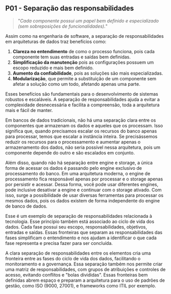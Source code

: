 ## P01 - Separação das responsabilidades
>"_Cada componente possui um papel bem definido e especializado (sem sobreposições de funcionalidades)._"

Assim como na engenharia de software, a separação de responsabilidades em arquiteturas de dados traz benefícios como:

1. **Clareza no entendimento** de como o processo funciona, pois cada componente tem suas entradas e saídas bem definidas.
2. **Simplificação da manutenção** pois as configurações possuem um escopo reduzido e mais bem definido.
3. **Aumento da confiabilidade**, pois as soluções são mais especializadas.
4. **Modularização**, que permite a substituição de um componente sem afetar a solução como um todo, afetando apenas uma parte.

Esses benefícios são fundamentais para o desenvolvimento de sistemas robustos e escaláveis. A separação de responsabilidades ajuda a evitar a complexidade desnecessária e facilita a compreensão, toda a arquitetura mais e fácil de manter.

Em bancos de dados tradicionais, não há uma separação clara entre os componentes que armazenam os dados e aqueles que os processam. Isso significa que, quando precisamos escalar os recursos do banco apenas para processar, temos que escalar a instância inteira. Se precisássemos reduzir os recursos para o processamento e aumentar apenas o armazenamento dos dados, não seria possível nessa arquitetura, pois um componente depende do outro e são escalados em conjunto.

Além disso, quando não há separação entre engine e storage, a única forma de acessar os dados é passando pelo engine exclusivo de processamento do banco. Em uma arquitetura moderna, o engine de processamento fica responsável apenas por processar e o storage apenas por persistir e acessar. Dessa forma, você pode usar diferentes engines, pode inclusive desativar a engine e continuar com o storage ativado. Com isso, surge a possibilidade de usar diversas ferramentas para processar os mesmos dados, pois os dados existem de forma independente do engine de banco de dados.

Esse é um exemplo de separação de responsabilidades relacionada à tecnologia. Esse princípio também está associado ao ciclo de vida dos dados. Cada fase possui seu escopo, responsabilidades, objetivos, entradas e saídas. Essas fronteiras que separam as responsabilidades das fases simplificam o entendimento e nos ajudam a identificar o que cada fase representa e precisa fazer para ser concluída.

A clara separação de responsabilidades entre os elementos cria uma fronteira entre as fases do ciclo de vida dos dados, facilitando o monitoramento e a governança. Essa separação também nos permite criar uma matriz de responsabilidades, com grupos de atribuições e controles de acesso, evitando conflitos e "bolas divididas". Essas fronteiras bem definidas abrem espaço e preparam a arquitetura para o uso de padrões de gestão, como ISO (9000, 27001), e frameworks como ITIL por exemplo.